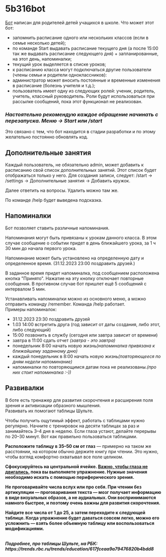 # 5b316bot
<a href="https://t.me/IvanychSpb_bot" target="_blank">Бот</a> написан для родителей детей учащихся в школе. 
Что может этот бот:
- запомнить расписание одного или нескольких классов (если в семье несколько детей);
- по команде Start выдавать расписание текущего дня (а после 15:00 так же выдавать расписание следующего дня) + запланированные, на этот день, напоминалки;
- текущий урок выделяется в списке уроков;
- к расписанию класса могут подключаться другие пользователи (члены семьи и родители одноклассников):
- администратор может вносить постоянные и временные изменения в расписание (болезнь учителя и т.д.);
- пользователь имеет одну из следующих ролей: ученик, родитель, учитель, классный руководитель. Роли будут использоваться при рассылке сообщений, пока этот функционал не реализован.

<h3><i>Настоятельно рекомендую каждое обращение начинать с перезапуска. Меню -> Start или /start</i></h3>
Это связано с тем, что бот находится в стадии разработки и по этому желательно постоянно обновлять код.
<h2>Дополнительные занятия</h2>
<p>Каждый пользователь, не обязательно admin, может добавить к расписанию свой список дополнительных занятий. Этот список будет отображаться только у него.
Для создания записи, следует: /start -> /settings -> Дополнительные занятия -> Добавить кружок.</p>
Далее ответить на вопросы.
Удалить можно там же.

По команде /help будет выведена подсказка.

<h2>Напоминалки</h2>

Бот позволяет ставить различные напоминания. 
<p>Напоминания могут быть привязаны к урокам данного класса. В этом случае сообщение о событии придет в день ближайшего урока, за 1 ч 30 мин до начала первого урока. </p>
<p>Напоминание может быть установлено на определенную дату и определенное время. (31.12.2023 23:00 поздравить друзей.)</p>
<p>В заданное время придет напоминалка, под сообщением расположена кнопка "Принято". Нажатие на эту кнопку отключает повторные сообщения. В противном случае бот пришлет ещё 5 сообщений с интервалом 5 мин.</p>
Устанавливать напоминалки можно из основного меню, а можно отправить команду /remember. Команда /help работает.<br />
Примеры напоминалок:
<ul>
  <li>31.12.2023 23:30 поздравить друзей</li>
  <li>1.03 14:00 встретить друга (год зависит от даты создания, либо этот, либо следующий)</li>
  <li>15:00 позвонить в службу (сегодня или завтра зависит от времени)</li>
  <li>завтра в 11:00 сдать отчет <i>(завтра - это завтра)</i></li>
  <li>понедельник 8:00 начать новую жизнь<i>(напоминалка привязана к ближайшему заданному дню)</i></li>
  <li>каждый понедельник в 8:00 начать новую жизнь<i>(повторяющееся по дням недели напоминание)</i></li>
  <li>напоминалки по повторяющимся датам пока не реализованы.<i>(про них стоит напоминалка :-))</i></li>
</ul>

<h2>Развивалки</h2>

В боте есть тренажер для развития скорочтения и расширения поля зрения и активизации образного мышления.<br />
Развивать их помогают таблицы Шульте.<br />
<p>Чтобы получить ощутимый эффект, работать с таблицами нужно регулярно. Начните с тренировок на десяти таблицах за раз и занимайтесь 3–4 дня в неделю. Если глаза устают, делайте перерывы по 20–30 минут. Вот как правильно пользоваться таблицами.</p>
<p><b>Расположите таблицу в 35–50 см от глаз</b> — примерно на таком же расстоянии, на котором обычно держите книгу при чтении. Это нужно, чтобы взгляд комфортно охватывал все поле целиком.</p>
<p><b>Сфокусируйтесь на центральной ячейке.<b> <u>Важно, чтобы глаза не двигались</u>, пока вы выполняете упражнение. Нужные значения необходимо искать с помощью периферического зрения.<br /></p>
<p><b>Не проговаривайте числа вслух или про себя.</b> При чтении без артикуляции — проговаривания текста — мозг получает информацию в виде визуальных образов, а не аудиальных. Они воспринимаются намного быстрее, и поэтому очень важны для развития скорочтения.</p>
<p><b>Найдите все числа от 1 до 25</b>, а затем переходите к следующей таблице. Когда упражнение будет даваться совсем легко, можно его усложнить — взять более объемную таблицу или воспользоваться модификациями.</p><br />
<i>Подробнее, про таблицы Шульте, на РБК: https://trends.rbc.ru/trends/education/617fceaa9a79476820b4bdd8</i>
